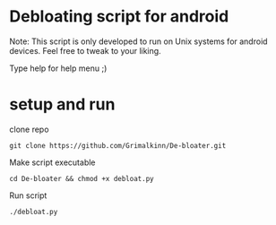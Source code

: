 # Debloating script for android

Note: This script is only developed to run on Unix systems for android devices. 
Feel free to tweak to your liking.

Type help for help menu ;)

# setup and run

clone repo
```shell
git clone https://github.com/Grimalkinn/De-bloater.git
```
Make script executable
```shell
cd De-bloater && chmod +x debloat.py
```
Run script
```shell
./debloat.py
```
